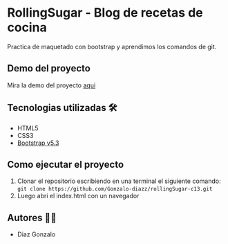 # RollingSugar - Blog de recetas de cocina

Practica de maquetado con bootstrap y aprendimos los comandos de git.

## Demo del proyecto

Mira la demo del proyecto [aqui](https://rollingsugar.netlify.app/)

## Tecnologias utilizadas 🛠️

- HTML5
- CSS3
- [Bootstrap v5.3](https://getbootstrap.com/)

## Como ejecutar el proyecto

1. Clonar el repositorio escribiendo en una terminal el siguiente comando: `git clone https://github.com/Gonzalo-diazz/rollingSugar-c13.git`
1. Luego abri el index.html con un navegador

## Autores 🧑‍💻

- Diaz Gonzalo
